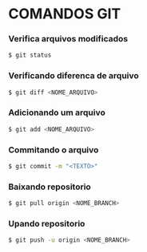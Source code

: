 # COMANDOS GIT

### Verifica arquivos modificados

```sh
$ git status
```

### Verificando diferenca de arquivo

```sh
$ git diff <NOME_ARQUIVO>
```

### Adicionando um arquivo

```sh
$ git add <NOME_ARQUIVO>
```

### Commitando o arquivo

```sh
$ git commit -m "<TEXTO>"
```

### Baixando repositorio

```sh
$ git pull origin <NOME_BRANCH>
```

### Upando repositorio

```sh
$ git push -u origin <NOME_BRANCH>
```
